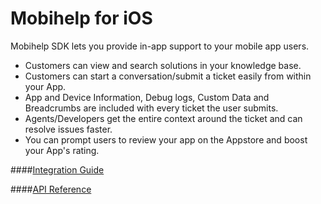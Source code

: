 Mobihelp for iOS
=========


Mobihelp SDK lets you provide in-app support to your mobile app users.

  - Customers can view and search solutions in your knowledge base.
  - Customers can start a conversation/submit a ticket easily from within your App.
  - App and Device Information, Debug logs, Custom Data and Breadcrumbs are included with every ticket the user submits.
  - Agents/Developers get the entire context around the ticket and can resolve issues faster.
  - You can prompt users to review your app on the Appstore and boost your App's rating.

####[Integration Guide](http://developer.freshdesk.com/mobihelp/ios/integration_guide)

####[API Reference](http://developer.freshdesk.com/mobihelp/ios/api)
